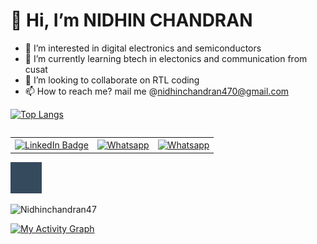  # 👋 Hi, I’m NIDHIN CHANDRAN 



- 👀 I’m interested in digital electronics and semiconductors
- 🌱 I’m currently learning btech in electonics and communication from cusat
- 💞️ I’m looking to collaborate on RTL coding
- 📫 How to reach me? mail me @nidhinchandran470@gmail.com


[![Top Langs](https://github-readme-stats.vercel.app/api/top-langs/?username=Nidhinchandran47&layout=compact&card_width=500&langs_count=8&theme=highcontrast)](https://github.com/Nidhinchandran47/github-readme-stats)
 
 
 <div>
    <table align="left">
        <tr>
<td>
 <div id="badges" >
 <a href="https://www.linkedin.com/in/nidhinchandran47/" data-inline="true">
    <img  align="center" src="https://img.shields.io/badge/Nidhin Chandran-blue?style=for-the-badge&logo=linkedin&logoColor=white&align=center" alt="LinkedIn Badge"/>
  </a>
  </div>
</td>
         
<td>
   <div id="badges">
  <a href="https://wa.me/%2B918301960200" data-inline="true">
    <img src="https://img.shields.io/badge/WhatsApp-25D366?style=for-the-badge&logo=whatsapp&logoColor=white" alt="Whatsapp"/>
  </a>
 </div>          
 </td>
         
<td>

 
 <div id="badges">
  <a href="https://t.me/Nidhin_47" data-inline="true">
    <img src="https://img.shields.io/badge/Telegram-2CA5E0?style=for-the-badge&logo=telegram&logoColor=white" alt="Whatsapp"/>
  </a>
 </div>
</td>
 </tr>
    </table>
</div>

</n>



 <div >
  <img src="https://github.com/nayanprasad/nayanprasad/blob/main/graph-giphy.gif" width="50px"/>
</div>


<p><img src="https://github-readme-streak-stats.herokuapp.com/?user=Nidhinchandran47&theme=highcontrast" alt="Nidhinchandran47" /></p>




<a href="https://activity-graph.herokuapp.com/graph?username=Nidhinchandran47"><img alt="My Activity Graph" src="https://github-readme-activity-graph.cyclic.app/graph?username=Nidhinchandran47&theme=react" /></a>

<!---
Nidhinchandran47/Nidhinchandran47 is a ✨ special ✨ repository because its `README.md` (this file) appears on your GitHub profile.
You can click the Preview link to take a look at your changes.
--->

